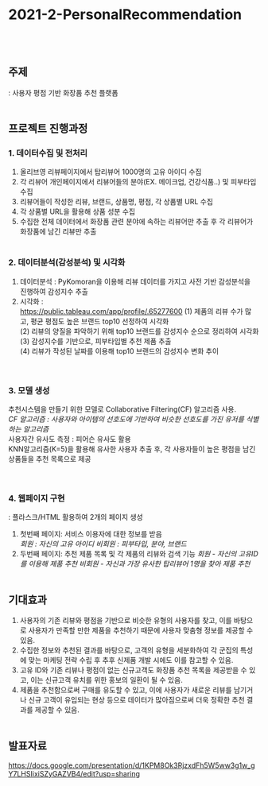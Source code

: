﻿# 2021-2-PersonalRecommendation
<br> </br>
## 주제
: 사용자 평점 기반 화장품 추천 플랫폼
<br> </br>
## 프로젝트 진행과정 
### 1. 데이터수집 및 전처리 
1) 올리브영 리뷰페이지에서 탑리뷰어 1000명의 고유 아이디 수집
2) 각 리뷰어 개인페이지에서 리뷰어들의 분야(EX. 메이크업, 건강식품..) 및 피부타입 수집
3) 리뷰어들이 작성한 리뷰, 브랜드, 상품명, 평점, 각 상품별 URL 수집 
4) 각 상품별 URL을 활용해 상품 성분 수집 
5) 수집한 전체 데이터에서 화장품 관련 분야에 속하는 리뷰어만 추출 후 각 리뷰어가 화장품에 남긴 리뷰만 추출 
<br> </br>
### 2. 데이터분석(감성분석) 및 시각화
1) 데이터분석 : PyKomoran을 이용해 리뷰 데이터를 가지고 사전 기반 감성분석을 진행하여 감성지수 추출
2) 시각화 :  
https://public.tableau.com/app/profile/.65277600
(1) 제품의 리뷰 수가 많고, 평균 평점도 높은 브랜드 top10 선정하여 시각화  
(2) 리뷰의 양질을 파악하기 위해 top10 브랜드를 감성지수 순으로 정리하여 시각화  
(3) 감성지수를 기반으로, 피부타입별 추천 제품 추출   
(4) 리뷰가 작성된 날짜를 이용해  top10 브랜드의 감성지수 변화 추이   
<br> </br>
### 3. 모델 생성
추천시스템을 만들기 위한 모델로 Collaborative Filtering(CF) 알고리즘 사용.  
*CF 알고리즘 : 사용자와 아이템의 선호도에 기반하여 비슷한 선호도를 가진 유저를 식별하는 알고리즘*  
사용자간 유사도 측정 : 피어슨 유사도 활용  
KNN알고리즘(K=5)을 활용해 유사한 사용자 추출 후, 각 사용자들이 높은 평점을 남긴 상품들을 추천 목록으로 제공  
<br> </br>
### 4. 웹페이지 구현
: 플라스크/HTML 활용하여 2개의 페이지 생성  
1) 첫번째 페이지: 서비스 이용자에 대한 정보를 받음   
*회원 : 자신의 고유 아이디
비회원 : 피부타입, 분야, 브랜드*    
2) 두번째 페이지: 추천 제품 목록 및 각 제품의 리뷰와 검색 기능 
*회원 - 자신의 고유ID를 이용해 제품 추천
비회원 - 자신과 가장 유사한 탑리뷰어 1명을 찾아 제품 추천*
<br> </br>
## 기대효과
1) 사용자의 기존 리뷰와 평점을 기반으로 비슷한 유형의 사용자를 찾고, 이를 바탕으로 사용자가 만족할 만한 제품을 추천하기 때문에 사용자 맞춤형 정보를 제공할 수 있음.
2) 수집한 정보와 추천된 결과를 바탕으로, 고객의 유형을 세분화하여 각 군집의 특성에 맞는 마케팅 전략 수립 후 추후 신제품 개발 시에도 이를 참고할 수 있음.
3) 고유 ID와 기존 리뷰나 평점이 없는 신규고객도 화장품 추천 목록을 제공받을 수 있고, 이는 신규고객 유치를 위한 홍보의 일환이 될 수 있음.
4) 제품을 추천함으로써 구매를 유도할 수 있고, 이에 사용자가 새로운 리뷰를 남기거나 신규 고객이 유입되는 현상 등으로 데이터가 많아짐으로써 더욱 정확한 추천 결과를 제공할 수 있음. 
<br> </br>
## 발표자료
https://docs.google.com/presentation/d/1KPM8Ok3RjzxdFh5W5ww3g1w_gY7LHSIixiSZyGAZVB4/edit?usp=sharing
